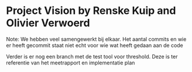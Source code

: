 # Project Vision by Renske Kuip and Olivier Verwoerd
Note: We hebben veel samengewerkt bij elkaar. Het aantal commits en wie er heeft gecommit staat niet echt voor wie wat heeft gedaan aan de code

Verder is er nog een branch met de test tool voor threshold. Deze is ter referentie van het meetrapport en implementatie plan
